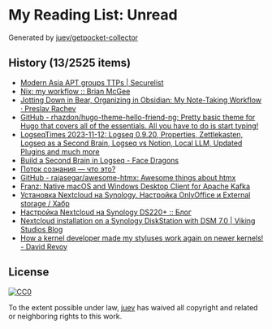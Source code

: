 # My Reading List: Unread

Generated by [juev/getpocket-collector](https://github.com/juev/getpocket-collector)

## History (13/2525 items)

- [Modern Asia APT groups TTPs | Securelist](https://securelist.com/modern-asia-apt-groups-ttp/111009/)
- [Nix: my workflow :: Brian McGee](https://bmcgee.ie/posts/2023/11/nix-my-workflow/)
- [Jotting Down in Bear, Organizing in Obsidian: My Note-Taking Workflow · Preslav Rachev](https://preslav.me/2023/11/11/jotting-bear-organizing-obsidian-note-taking-workflow/)
- [GitHub - rhazdon/hugo-theme-hello-friend-ng: Pretty basic theme for Hugo that covers all of the essentials. All you have to do is start typing!](https://github.com/rhazdon/hugo-theme-hello-friend-ng)
- [LogseqTimes 2023-11-12: Logseq 0.9.20, Properties, Zettlekasten, Logseq as a Second Brain, Logseq vs Notion, Local LLM, Updated Plugins and much more](https://www.logseqtimes.com/logseqtimes-2023-11-12/)
- [Build a Second Brain in Logseq - Face Dragons](https://facedragons.com/foss/second-brain-in-logseq/)
- [Поток сознания — что это?](https://theoryandpractice.ru/posts/20880-chto-takoe-potok-soznaniya)
- [GitHub - rajasegar/awesome-htmx: Awesome things about htmx](https://github.com/rajasegar/awesome-htmx)
- [Franz: Native macOS and Windows Desktop Client for Apache Kafka](https://franz.defn.io)
- [Установка Nextcloud на Synology. Настройка OnlyOffice и External storage / Хабр](https://habr.com/ru/articles/666230/)
- [Настройка Nextcloud на Synology DS220+ :: Блог](https://blog.exo.icu/posts/own-cloud/)
- [Nextcloud installation on a Synology DiskStation with DSM 7.0 | Viking Studios Blog](https://blog.viking-studios.net/en/nextcloud-installation-on-a-synology-diskstation-with-dsm-7-0/)
- [How a kernel developer made my styluses work again on newer kernels! - David Revoy](https://www.davidrevoy.com/article1002/how-a-kernel-developer-made-my-styluses-work-again)

## License

[![CC0](https://mirrors.creativecommons.org/presskit/buttons/88x31/svg/cc-zero.svg)](https://creativecommons.org/publicdomain/zero/1.0/)

To the extent possible under law, [juev](https://github.com/juev) has waived all copyright and related or neighboring rights to this work.
